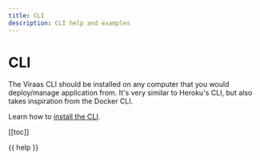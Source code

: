 ```yaml
---
title: CLI
description: CLI help and examples
---
```


# CLI

The Viraas CLI should be installed on any computer that you would deploy/manage application from. It's very similar to Heroku's CLI, but also takes inspiration from the Docker CLI.

Learn how to [install the CLI](/guide/installation#install-cli).

[[toc]]

{{ help }}

